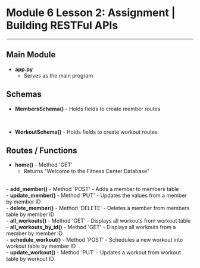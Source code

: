 <h1>Module 6 Lesson 2: Assignment | Building RESTFul APIs</h1>
<hr>

<h2>Main Module</h2>

- <b>app.py</b>
  - Serves as the main program

<h2>Schemas</h2>

- <b>MembersSchema()</b> - Holds fields to create member routes
<br>

- <b>WorkoutSchema()</b> - Holds fields to create workout routes 

<h2>Routes / Functions</h2>

- <b>home()</b> - Method 'GET'
  - Returns "Welcome to the Fitness Center Database" 
<br>
- <b>add_member()</b> - Method 'POST'
  - Adds a member to members table
<br>
- <b>update_member()</b> - Method 'PUT'
  - Updates the values from a member by member ID
<br>
- <b>delete_member()</b> - Method 'DELETE'
  - Deletes a member from members table by member ID
<br>
- <b>all_workouts()</b> - Method 'GET'
  - Displays all workouts from workout table
<br>
- <b>all_workouts_by_id()</b> - Method 'GET'
  - Displays all workouts from a member by member ID
<br>
- <b>schedule_workout()</b> - Method 'POST'
  - Schedules a new workout into workout table by member ID
<br>
- <b>update_workout()</b> - Method 'PUT'
  - Updates a workout from workout table by workout ID